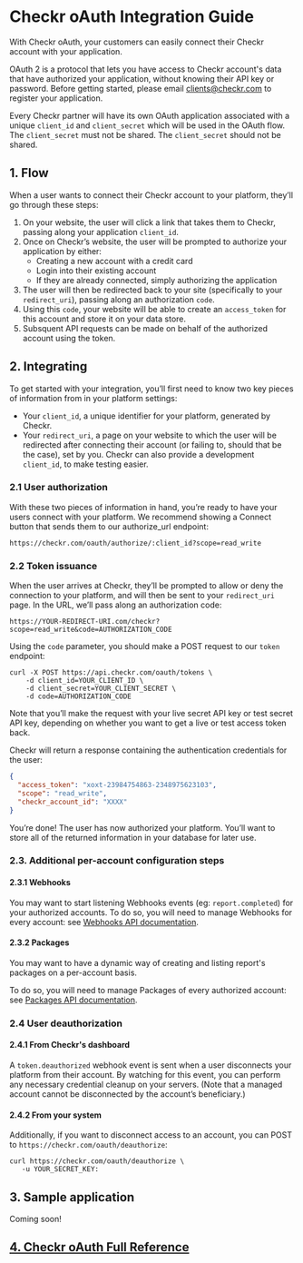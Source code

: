# Checkr oAuth Integration Guide

With Checkr oAuth, your customers can easily connect their Checkr account with your application.

OAuth 2 is a protocol that lets you have access to Checkr account's data that have authorized your application, without knowing their API key or password.
Before getting started, please email clients@checkr.com to register your application.

Every Checkr partner will have its own OAuth application associated with a unique `client_id` and `client_secret` which will be used in the OAuth flow. The `client_secret` must not be shared.
The `client_secret` should not be shared.

## 1. Flow
When a user wants to connect their Checkr account to your platform, they’ll go through these steps:

1. On your website, the user will click a link that takes them to Checkr, passing along your application `client_id`.
2. Once on Checkr’s website, the user will be prompted to authorize your application by either:
    - Creating a new account with a credit card
    - Login into their existing account
    - If they are already connected, simply authorizing the application
3. The user will then be redirected back to your site (specifically to your `redirect_uri`), passing along an authorization `code`.
4. Using this `code`, your website will be able to create an `access_token` for this account and store it on your data store.
5. Subsquent API requests can be made on behalf of the authorized account using the token.

## 2. Integrating

To get started with your integration, you’ll first need to know two key pieces of information from in your platform settings:

- Your `client_id`, a unique identifier for your platform, generated by Checkr.
- Your `redirect_uri`, a page on your website to which the user will be redirected after connecting their account (or failing to, should that be the case), set by you.
Checkr can also provide a development `client_id`, to make testing easier.

### 2.1 User authorization

With these two pieces of information in hand, you’re ready to have your users connect with your platform. We recommend showing a Connect button that sends them to our authorize_url endpoint:

```
https://checkr.com/oauth/authorize/:client_id?scope=read_write
```


### 2.2 Token issuance

When the user arrives at Checkr, they’ll be prompted to allow or deny the connection to your platform, and will then be sent to your `redirect_uri` page. In the URL, we’ll pass along an authorization code:

```
https://YOUR-REDIRECT-URI.com/checkr?scope=read_write&code=AUTHORIZATION_CODE
```

Using the `code` parameter, you should make a POST request to our `token` endpoint:

```curl
curl -X POST https://api.checkr.com/oauth/tokens \
    -d client_id=YOUR_CLIENT_ID \
    -d client_secret=YOUR_CLIENT_SECRET \
    -d code=AUTHORIZATION_CODE
```

Note that you’ll make the request with your live secret API key or test secret API key, depending on whether you want to get a live or test access token back.

Checkr will return a response containing the authentication credentials for the user:

```json
{
  "access_token": "xoxt-23984754863-2348975623103",
  "scope": "read_write",
  "checkr_account_id": "XXXX"
}
```

You’re done!  The user has now authorized your platform.  You’ll want to store all of the returned information in your database for later use.

### 2.3. Additional per-account configuration steps
#### 2.3.1 Webhooks
You may want to start listening Webhooks events (eg: `report.completed`) for your authorized accounts.
To do so, you will need to manage Webhooks for every account: see [Webhooks API documentation](https://gist.github.com/jperichon/5c2ac76e779fd596ed70).

#### 2.3.2 Packages
You may want to have a dynamic way of creating and listing report's packages on a per-account basis.

To do so, you will need to manage Packages of every authorized account: see [Packages API documentation](https://gist.github.com/jperichon/4a01e9266cada5af677e).

### 2.4 User deauthorization

#### 2.4.1 From Checkr's dashboard
A `token.deauthorized` webhook event is sent when a user disconnects your platform from their account. By watching for this event, you can perform any necessary credential cleanup on your servers. (Note that a managed account cannot be disconnected by the account’s beneficiary.)

#### 2.4.2 From your system

Additionally, if you want to disconnect access to an account, you can POST to `https://checkr.com/oauth/deauthorize`:

```curl
curl https://checkr.com/oauth/deauthorize \
   -u YOUR_SECRET_KEY:
```

## 3. Sample application

Coming soon!

## [4. Checkr oAuth Full Reference](https://gist.github.com/jperichon/348ff7e99158d075cbc7)
